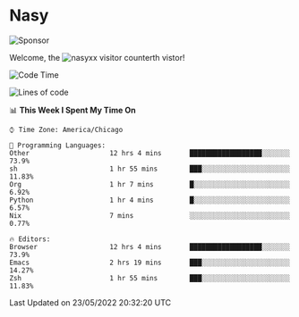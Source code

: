 # Nasy

<!--
<p align="center">
<img height="200" src="https://github-readme-stats.vercel.app/api?username=nasyxx&count_private=true&show_icons=true&theme=dracula&include_all_commits=true"/>
<img height="200" src="https://github-readme-stats.vercel.app/api/top-langs/?username=nasyxx&theme=dracula&hide=html,jupyter+notebook&count_private=true&show_icons=true"/>
</p>

  
----------------
-->

![Sponsor](https://img.shields.io/static/v1.svg?label=Sponsor&message=%E2%9D%A4&logo=GitHub&style=flat&color=pink)
 
Welcome, the ![nasyxx visitor counter](https://count.getloli.com/get/@nasyxx?theme=rule34)th vistor!
 
<!--START_SECTION:waka-->
![Code Time](http://img.shields.io/badge/Code%20Time-2%2C411%20hrs%2024%20mins-blue)

![Lines of code](https://img.shields.io/badge/From%20Hello%20World%20I%27ve%20Written-5%20Million%20lines%20of%20code-blue)

📊 **This Week I Spent My Time On** 

```text
⌚︎ Time Zone: America/Chicago

💬 Programming Languages: 
Other                    12 hrs 4 mins       ██████████████████░░░░░░░   73.9% 
sh                       1 hr 55 mins        ███░░░░░░░░░░░░░░░░░░░░░░   11.83% 
Org                      1 hr 7 mins         █░░░░░░░░░░░░░░░░░░░░░░░░   6.92% 
Python                   1 hr 4 mins         █░░░░░░░░░░░░░░░░░░░░░░░░   6.57% 
Nix                      7 mins              ░░░░░░░░░░░░░░░░░░░░░░░░░   0.77%

🔥 Editors: 
Browser                  12 hrs 4 mins       ██████████████████░░░░░░░   73.9% 
Emacs                    2 hrs 19 mins       ███░░░░░░░░░░░░░░░░░░░░░░   14.27% 
Zsh                      1 hr 55 mins        ███░░░░░░░░░░░░░░░░░░░░░░   11.83%

```


 Last Updated on 23/05/2022 20:32:20 UTC
<!--END_SECTION:waka-->

<!-- ![visitors](https://visitor-badge.laobi.icu/badge?page_id=nasyxx.nasyxx) -->
